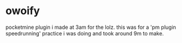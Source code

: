 # owoify
pocketmine plugin i made at 3am for the lolz. this was for a 'pm plugin speedrunning' practice i was doing and took around 9m to make.
